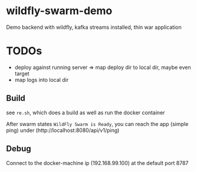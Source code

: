 # wildfly-swarm-demo
Demo backend with wildfly, kafka streams installed, thin war application

# TODOs
- deploy against running server => map deploy dir to local dir, maybe even target
- map logs into local dir
 
## Build
see ```re.sh```, which does a build as well as run the docker container

After swarm states ```WildFly Swarm is Ready```, you can reach the app (simple ping) under (http://localhost:8080/api/v1/ping)

## Debug
Connect to the docker-machine ip (192.168.99.100) at the default port 8787
